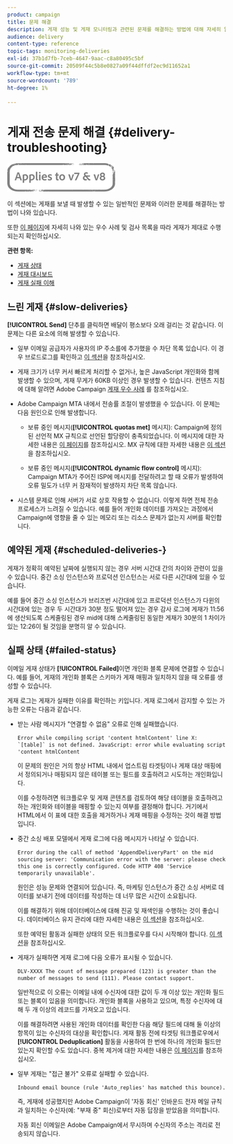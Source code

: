 ```yaml
---
product: campaign
title: 문제 해결
description: 게재 성능 및 게재 모니터링과 관련된 문제를 해결하는 방법에 대해 자세히 알아봅니다.
audience: delivery
content-type: reference
topic-tags: monitoring-deliveries
exl-id: 37b1d7fb-7ceb-4647-9aac-c8a80495c5bf
source-git-commit: 20509f44c5b8e0827a09f44dffdf2ec9d11652a1
workflow-type: tm+mt
source-wordcount: '789'
ht-degree: 1%

---
```


# 게재 전송 문제 해결 {#delivery-troubleshooting}

![](../../assets/common.svg)

이 섹션에는 게재를 보낼 때 발생할 수 있는 일반적인 문제와 이러한 문제를 해결하는 방법이 나와 있습니다.

또한 [이 페이지](delivery-performances.md)에 자세히 나와 있는 우수 사례 및 검사 목록을 따라 게재가 제대로 수행되는지 확인하십시오.

**관련 항목:**

* [게재 상태](delivery-statuses.md)
* [게재 대시보드](delivery-dashboard.md)
* [게재 실패 이해](understanding-delivery-failures.md)

## 느린 게재 {#slow-deliveries}

**[!UICONTROL Send]** 단추를 클릭하면 배달이 평소보다 오래 걸리는 것 같습니다. 이 문제는 다른 요소에 의해 발생할 수 있습니다.

* 일부 이메일 공급자가 사용자의 IP 주소를에 추가했을 수 차단 목록 있습니다. 이 경우 브로드로그를 확인하고 [이 섹션](about-deliverability.md)을 참조하십시오.

* 게재 크기가 너무 커서 빠르게 처리할 수 없거나, 높은 JavaScript 개인화와 함께 발생할 수 있으며, 게재 무게가 60KB 이상인 경우 발생할 수 있습니다. 컨텐츠 지침에 대해 알려면 Adobe Campaign [게재 우수 사례](delivery-best-practices.md) 를 참조하십시오.

* Adobe Campaign MTA 내에서 전송률 조절이 발생했을 수 있습니다. 이 문제는 다음 원인으로 인해 발생합니다.

   * 보류 중인 메시지(**[!UICONTROL quotas met]** 메시지): Campaign에 정의된 선언적 MX 규칙으로 선언된 할당량이 충족되었습니다. 이 메시지에 대한 자세한 내용은 [이 페이지](deliverability-faq.md)를 참조하십시오. MX 규칙에 대한 자세한 내용은 [이 섹션](../../installation/using/email-deliverability.md#about-mx-rules)을 참조하십시오.

   * 보류 중인 메시지(**[!UICONTROL dynamic flow control]** 메시지): Campaign MTA가 주어진 ISP에 메시지를 전달하려고 할 때 오류가 발생하여 오류 밀도가 너무 커 잠재적이 발생하지 차단 목록 않습니다.

* 시스템 문제로 인해 서버가 서로 상호 작용할 수 없습니다. 이렇게 하면 전체 전송 프로세스가 느려질 수 있습니다. 예를 들어 개인화 데이터를 가져오는 과정에서 Campaign에 영향을 줄 수 있는 메모리 또는 리소스 문제가 없는지 서버를 확인합니다.

## 예약된 게재 {#scheduled-deliveries-}

게재가 정확히 예약된 날짜에 실행되지 않는 경우 서버 시간대 간의 차이와 관련이 있을 수 있습니다. 중간 소싱 인스턴스와 프로덕션 인스턴스는 서로 다른 시간대에 있을 수 있습니다.

예를 들어 중간 소싱 인스턴스가 브리즈번 시간대에 있고 프로덕션 인스턴스가 다윈의 시간대에 있는 경우 두 시간대가 30분 정도 떨어져 있는 경우 감사 로그에 게재가 11:56에 생산되도록 스케줄링된 경우 mid에 대해 스케줄링된 동일한 게재가 30분의 1 차이가 있는 12:26이 될 것임을 분명히 알 수 있습니다.

## 실패 상태 {#failed-status}

이메일 게재 상태가 **[!UICONTROL Failed]**&#x200B;이면 개인화 블록 문제에 연결할 수 있습니다. 예를 들어, 게재의 개인화 블록은 스키마가 게재 매핑과 일치하지 않을 때 오류를 생성할 수 있습니다.

게재 로그는 게재가 실패한 이유를 확인하는 키입니다. 게재 로그에서 감지할 수 있는 가능한 오류는 다음과 같습니다.

* 받는 사람 메시지가 &quot;연결할 수 없음&quot; 오류로 인해 실패했습니다.

   ```
   Error while compiling script 'content htmlContent' line X: `[table]` is not defined. JavaScript: error while evaluating script 'content htmlContent
   ```

   이 문제의 원인은 거의 항상 HTML 내에서 업스트림 타겟팅이나 게재 대상 매핑에서 정의되거나 매핑되지 않은 테이블 또는 필드를 호출하려고 시도하는 개인화입니다.

   이를 수정하려면 워크플로우 및 게재 콘텐츠를 검토하여 해당 테이블을 호출하려고 하는 개인화와 테이블을 매핑할 수 있는지 여부를 결정해야 합니다. 거기에서 HTML에서 이 표에 대한 호출을 제거하거나 게재 매핑을 수정하는 것이 해결 방법입니다.

* 중간 소싱 배포 모델에서 게재 로그에 다음 메시지가 나타날 수 있습니다.

   ```
   Error during the call of method 'AppendDeliveryPart' on the mid sourcing server: 'Communication error with the server: please check this one is correctly configured. Code HTTP 408 'Service temporarily unavailable'.
   ```

   원인은 성능 문제와 연결되어 있습니다. 즉, 마케팅 인스턴스가 중간 소싱 서버로 데이터를 보내기 전에 데이터를 작성하는 데 너무 많은 시간이 소요됩니다.

   이를 해결하기 위해 데이터베이스에 대해 진공 및 재색인을 수행하는 것이 좋습니다. 데이터베이스 유지 관리에 대한 자세한 내용은 [이 섹션](../../production/using/recommendations.md)을 참조하십시오.

   또한 예약된 활동과 실패한 상태의 모든 워크플로우를 다시 시작해야 합니다. [이 섹션](../../workflow/using/scheduler.md)을 참조하십시오.

* 게재가 실패하면 게재 로그에 다음 오류가 표시될 수 있습니다.

   ```
   DLV-XXXX The count of message prepared (123) is greater than the number of messages to send (111). Please contact support.
   ```

   일반적으로 이 오류는 이메일 내에 수신자에 대한 값이 두 개 이상 있는 개인화 필드 또는 블록이 있음을 의미합니다. 개인화 블록을 사용하고 있으며, 특정 수신자에 대해 두 개 이상의 레코드를 가져오고 있습니다.

   이를 해결하려면 사용된 개인화 데이터를 확인한 다음 해당 필드에 대해 둘 이상의 항목이 있는 수신자의 대상을 확인합니다. 게재 활동 전에 타겟팅 워크플로우에서 **[!UICONTROL Deduplication]** 활동을 사용하여 한 번에 하나의 개인화 필드만 있는지 확인할 수도 있습니다. 중복 제거에 대한 자세한 내용은 [이 페이지](../../workflow/using/deduplication.md)를 참조하십시오.

* 일부 게재는 &quot;접근 불가&quot; 오류로 실패할 수 있습니다.

   ```
   Inbound email bounce (rule 'Auto_replies' has matched this bounce).
   ```

   즉, 게재에 성공했지만 Adobe Campaign이 &#39;자동 회신&#39; 인바운드 전자 메일 규칙과 일치하는 수신자(예: &quot;부재 중&quot; 회신)로부터 자동 답장을 받았음을 의미합니다.

   자동 회신 이메일은 Adobe Campaign에서 무시하며 수신자의 주소는 격리로 전송되지 않습니다.
